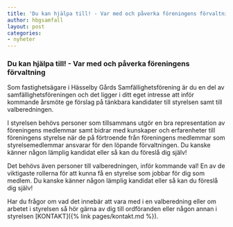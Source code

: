 ```yaml
---
title: 'Du kan hjälpa till! - Var med och påverka föreningens förvaltning'
author: hbgsamfall
layout: post
categories:
- nyheter
---
```

### Du kan hjälpa till! - Var med och påverka föreningens förvaltning
Som fastighetsägare i Hässelby Gårds Samfällighetsförening är du en del av samfällighetsföreningen och det ligger i ditt eget intresse att inför kommande årsmöte ge förslag på tänkbara kandidater till styrelsen samt till valberedningen.
 
I styrelsen behövs personer som tillsammans utgör en bra representation av föreningens medlemmar samt bidrar med kunskaper och erfarenheter till föreningens styrelse när de på förtroende från föreningens medlemmar som styrelsemedlemmar ansvarar för den löpande förvaltningen. Du kanske känner någon lämplig kandidat eller så kan du föreslå dig själv!
 
Det behövs även personer till valberedningen, inför kommande val! En av de viktigaste rollerna för att kunna få en styrelse som jobbar för dig som medlem. Du kanske känner någon lämplig kandidat eller så kan du föreslå dig själv!

Har du frågor om vad det innebär att vara med i en valberedning eller om arbetet i styrelsen så hör gärna av dig till ordföranden eller någon annan i styrelsen [KONTAKT]({% link pages/kontakt.md %}).
